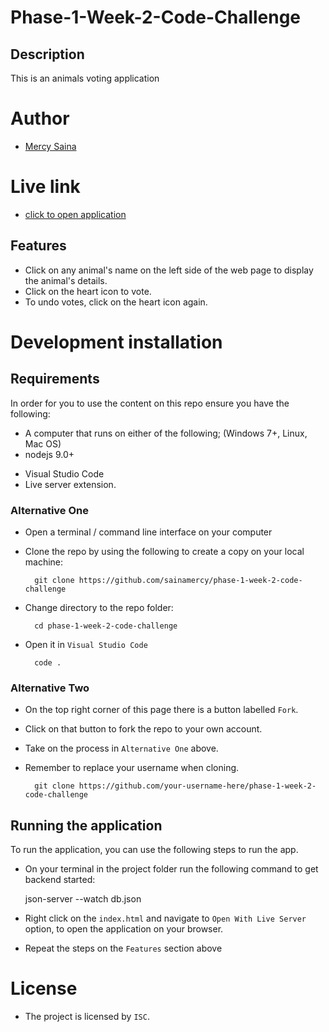# Phase-1-Week-2-Code-Challenge

## Description

This is an animals voting application

# Author

- [Mercy Saina](https://github.com/sainamercy)

# Live link

- [click to open application]()

## Features

- Click on any animal's name on the left side of the web page to display the animal's details.
- Click on the heart icon to vote.
- To undo votes, click on the heart icon again.

# Development installation

## Requirements

In order for you to use the content on this repo ensure you have the following:

* A computer that runs on either of the following; (Windows 7+, Linux, Mac OS)
*  nodejs 9.0+
- Visual Studio Code
- Live server extension.

### Alternative One

- Open a terminal / command line interface on your computer
- Clone the repo by using the following to create a copy on your local machine:

        git clone https://github.com/sainamercy/phase-1-week-2-code-challenge 
       
- Change directory to the repo folder:

        cd phase-1-week-2-code-challenge 

- Open it in ``Visual Studio Code``

        code .

### Alternative Two

- On the top right corner of this page there is a button labelled ``Fork``.
- Click on that button to fork the repo to your own account.
- Take on the process in ``Alternative One`` above.
- Remember to replace your username when cloning.

        git clone https://github.com/your-username-here/phase-1-week-2-code-challenge

## Running the application

To run the application, you can use the following steps to run the app.

- On your terminal in the project folder run the following command to get backend started:

     json-server --watch db.json
    
- Right click on the `index.html` and navigate to `Open With Live Server` option, to open the application on your browser.
- Repeat the steps on the `Features` section above

# License

- The project is licensed by `ISC`.

